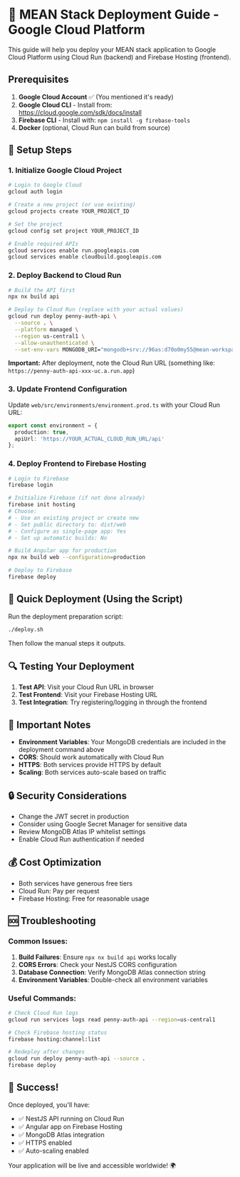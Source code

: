 # 🚀 MEAN Stack Deployment Guide - Google Cloud Platform

This guide will help you deploy your MEAN stack application to Google Cloud Platform using Cloud Run (backend) and Firebase Hosting (frontend).

## Prerequisites

1. **Google Cloud Account** ✅ (You mentioned it's ready)
2. **Google Cloud CLI** - Install from: https://cloud.google.com/sdk/docs/install
3. **Firebase CLI** - Install with: `npm install -g firebase-tools`
4. **Docker** (optional, Cloud Run can build from source)

## 🔧 Setup Steps

### 1. Initialize Google Cloud Project

```bash
# Login to Google Cloud
gcloud auth login

# Create a new project (or use existing)
gcloud projects create YOUR_PROJECT_ID

# Set the project
gcloud config set project YOUR_PROJECT_ID

# Enable required APIs
gcloud services enable run.googleapis.com
gcloud services enable cloudbuild.googleapis.com
```

### 2. Deploy Backend to Cloud Run

```bash
# Build the API first
npx nx build api

# Deploy to Cloud Run (replace with your actual values)
gcloud run deploy penny-auth-api \
  --source . \
  --platform managed \
  --region us-central1 \
  --allow-unauthenticated \
  --set-env-vars MONGODB_URI="mongodb+srv://96as:d70o0my55@mean-workspace.1qac4bb.mongodb.net/penny-auth?retryWrites=true&w=majority&appName=MEAN-Workspace",JWT_SECRET="your-super-secret-jwt-key-change-in-production",PORT=3000
```

**Important:** After deployment, note the Cloud Run URL (something like: `https://penny-auth-api-xxx-uc.a.run.app`)

### 3. Update Frontend Configuration

Update `web/src/environments/environment.prod.ts` with your Cloud Run URL:

```typescript
export const environment = {
  production: true,
  apiUrl: 'https://YOUR_ACTUAL_CLOUD_RUN_URL/api'
};
```

### 4. Deploy Frontend to Firebase Hosting

```bash
# Login to Firebase
firebase login

# Initialize Firebase (if not done already)
firebase init hosting
# Choose:
# - Use an existing project or create new
# - Set public directory to: dist/web
# - Configure as single-page app: Yes
# - Set up automatic builds: No

# Build Angular app for production
npx nx build web --configuration=production

# Deploy to Firebase
firebase deploy
```

## 🎯 Quick Deployment (Using the Script)

Run the deployment preparation script:

```bash
./deploy.sh
```

Then follow the manual steps it outputs.

## 🔍 Testing Your Deployment

1. **Test API**: Visit your Cloud Run URL in browser
2. **Test Frontend**: Visit your Firebase Hosting URL
3. **Test Integration**: Try registering/logging in through the frontend

## 📝 Important Notes

- **Environment Variables**: Your MongoDB credentials are included in the deployment command above
- **CORS**: Should work automatically with Cloud Run
- **HTTPS**: Both services provide HTTPS by default
- **Scaling**: Both services auto-scale based on traffic

## 🔒 Security Considerations

- Change the JWT secret in production
- Consider using Google Secret Manager for sensitive data
- Review MongoDB Atlas IP whitelist settings
- Enable Cloud Run authentication if needed

## 💰 Cost Optimization

- Both services have generous free tiers
- Cloud Run: Pay per request
- Firebase Hosting: Free for reasonable usage

## 🆘 Troubleshooting

### Common Issues:

1. **Build Failures**: Ensure `npx nx build api` works locally
2. **CORS Errors**: Check your NestJS CORS configuration
3. **Database Connection**: Verify MongoDB Atlas connection string
4. **Environment Variables**: Double-check all environment variables

### Useful Commands:

```bash
# Check Cloud Run logs
gcloud run services logs read penny-auth-api --region=us-central1

# Check Firebase hosting status
firebase hosting:channel:list

# Redeploy after changes
gcloud run deploy penny-auth-api --source .
firebase deploy
```

## 🎉 Success!

Once deployed, you'll have:
- ✅ NestJS API running on Cloud Run
- ✅ Angular app on Firebase Hosting
- ✅ MongoDB Atlas integration
- ✅ HTTPS enabled
- ✅ Auto-scaling enabled

Your application will be live and accessible worldwide! 🌍